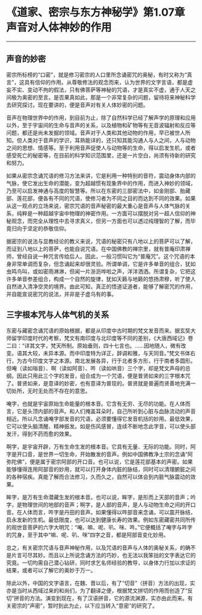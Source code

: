 # 《道家、密宗与东方神秘学》第1.07章 声音对人体神妙的作用

------

## 声音的妙密

密宗所标榜的“口密”，就是修习密宗的人口里所念诵密咒的奥秘，有时又称为“真言”，这具有信仰的作用。从尊敬修法的观念而来，认为世界的文字言语，都是虚妄不实、变动不拘的假法，只有佛菩萨等神秘的咒语，才是真实不虚，通于人天之间极为奥密的至言。是否果真如此，那是一个非常复杂的问题，留待将来神秘科学去研究探讨。现在要讲的，便是音声对有关人体妙密的问题。

音声在物理世界中的作用，到目前为止，除了自然科学已经了解声学的原理和应用以外，至于宇宙间的生命与音声的关系，以及植物和矿物等有无音波辐射和反应等问题，都还是尚未发掘的领域。音声对于人类和其他动物的作用，早已被世人所知。但人类对于音声的学识，耳熟能详的，还只知其能沟通人与人之间，人与动物之间的思想、情感等。至于利用音声促使人与动物等的生命，得以启发生机，或者感受死亡的秘密等，在目前的科学知识范围里，还是一片空白，尚须有待新的研究和努力。

如果从密宗念诵咒语的修习方法来讲，它是利用一种特别的音符，震动身体内部的气脉，使它发出生命的潜能，变为超越惯有现象界中的作用，而进入神妙的领域，乃至可以启发神通与高度的智慧等。所以在东密的三部密法中，如金刚部、胎藏部、莲花部，便各有不同的咒语，使修习者为不同之目的而达到不同的效果。如果从这一观点的立场来说，密宗咒语的音声秘密的最大重心是音声与人体气脉的关系，纯粹是一种超越宇宙中物理的神密作用。一方面可以摆脱对另一超人信仰的神秘观念，而完全从理性中去寻求真义，但另一方面也可以透过纯理智的了解，而毕竟归向于坚定的恭敬信仰。

据密宗的说法与显教经论的教义来说，咒语的秘密只有八地以上的菩萨可以了解，而证到八地以上的菩萨，也能自说咒语。在中国佛教的禅宗里，就有普庵印肃禅师，曾经自说一种咒言传给后人。因此，一般习惯叫它为“普庵咒”。这个咒语的本身非常单调而复杂，但念诵起来却很灵验。所谓单调，它是许多单音的组合，犹如虫鸣鸟叫，或如密雨淋淋，但闻一片浙沥哗啦之声，洋洋洒洒。所谓复杂，它把这许多单音参差组合，构成一个自然的旋律，犹如天籁与地籁的悠扬肃穆，听了使人自然进入清净空灵的境界。由此可知，真正的悟道证道者，能够了解密咒的作用，并自能宣说密咒的说法，并非是子虚乌有的事。

## 三字根本咒与人体气机的关系

东密与藏密念诵咒语的原始根据，都是从印度中古时期的梵文发音而来。据玄奘大师留学印度时代的考察，梵文有南印度与北印度等不同的差别，《大唐西域记》卷二曰：“详其文字，梵天所制。原始垂则，四十七言也。……因地随人，微有改变。语其大较，未异本源。而中印度特为详正，辞调和雅，与天同音。”梵文书体右行，为古今印度文字之本源。南北发展各异，行于北者多方形，行于南者多圆形。但唵（读如嗡音）、啊（读如阿音）、吽（读如哄音）三个字，却是梵文声母的总纲。因此只用此三个字的发音，组合成为一个咒语，便是普贤如来的三字根本咒了。普贤如来，是意译的妙密，也有意译为普现的。普贤就是普遍而贤善地充满一切处所，无时无处而不存在的意思。

唵字，也就是宇宙原始生命能量的根本音。它含有无穷、无尽的功能。在人体而言，它是头顶内部的音声。和人们掩盖耳朵时，自己所听到心脏与血脉流动的声音相近。所以凡念诵唵字部发音的咒语，必须要懂得它发音机括的妙用。最低效果，它可以使头脑清醒、精神振发。如是伤风感冒，连续不断地念此字音，可以使头部发汗，得到不药而愈的效果。

啊字，是宇宙开辟，万有生命生发的根本音。它具有无量、无际的功能。同时，阿字是开口音，是世界一切生命，开始散发的音声。例如中国佛教净土宗的念诵“阿弥陀佛”，便是属于密宗阿部的开口音。也可以说，它是莲花部基本的声密。如果能够懂得连用阿部音的妙用，就可以打开身体内脏的脉结，同时可以清理腑脏之间的各种宿疾。真能了解而合法修习，久而久之，自然可以体会到内脏气脉震动的效果。

眸字，是万有生命潜藏生发的根本音。也可以说，眸字，是形而上天部的音声；吟字，是物理世间的地部的音声；啊字，是人部的音声，是人与动物生命之间的开口音。在人体而言，吽字是丹田的音声。如果懂得以吽部音来念诵，可以震开脉结，启永发新的生机。最低限度，也可以达到健康长寿的效果。例如东密藏密共同所传的观世音菩萨的六字大明咒：“唵、嘛、呢、叭、咪、吽。”它便概括了唵字与吽字的咒身，至于其中“嘛、呢、叭、咪”四字之音，都是阿部音变化妙用。

总之，有关密宗咒语与音声神秘作用，以及咒语的音声与人体的奥秘关系，的确不是片言可尽其妙。而且以上所说念诵方法的巧妙，也无法以我笨拙的文字表达它的究竟。一切均需自己潜心钻研，同时求乞名师经验的教导，以身体力行加以求证的结果，或者可以了解它的奥妙于万一。

除此以外，中国的文字语言，在魏、晋以后，有了“切音”（拼音）方法的出现，实亦是当时从西域过来的和尚们，为了翻译之便，根据梵文拼切的作用而创造了“反切”拼音的方法。演变到现在，有了汉语拼音，它的源流渊源，实亦由此而来。有关密宗的“声密”，暂时到此为止，以下应当转入“意密”的研究了。